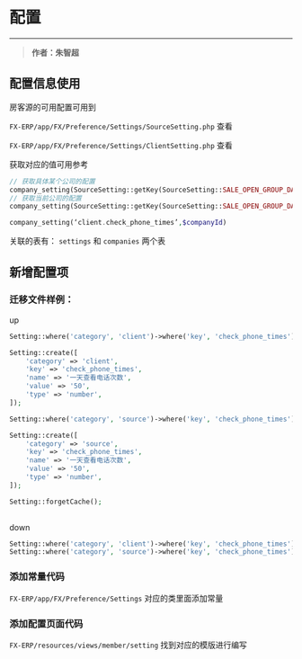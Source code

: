 # 配置

---

>**作者：朱智超**

## 配置信息使用

房客源的可用配置可用到 

`FX-ERP/app/FX/Preference/Settings/SourceSetting.php` 查看

`FX-ERP/app/FX/Preference/Settings/ClientSetting.php` 查看

获取对应的值可用参考

```php
// 获取具体某个公司的配置
company_setting(SourceSetting::getKey(SourceSetting::SALE_OPEN_GROUP_DAYS),$companyId)
// 获取当前公司的配置
company_setting(SourceSetting::getKey(SourceSetting::SALE_OPEN_GROUP_DAYS),$companyId)

company_setting(‘client.check_phone_times’,$companyId)
```

关联的表有： `settings` 和  `companies` 两个表

## 新增配置项

### 迁移文件样例：

up

```php
Setting::where('category', 'client')->where('key', 'check_phone_times')->delete();

Setting::create([
    'category' => 'client',
    'key' => 'check_phone_times',
    'name' => '一天查看电话次数',
    'value' => '50',
    'type' => 'number',
]);

Setting::where('category', 'source')->where('key', 'check_phone_times')->delete();

Setting::create([
    'category' => 'source',
    'key' => 'check_phone_times',
    'name' => '一天查看电话次数',
    'value' => '50',
    'type' => 'number',
]);

Setting::forgetCache();
 
```


down

```php
Setting::where('category', 'client')->where('key', 'check_phone_times')->delete();
Setting::where('category', 'source')->where('key', 'check_phone_times')->delete();
``` 

### 添加常量代码

`FX-ERP/app/FX/Preference/Settings` 对应的类里面添加常量

### 添加配置页面代码

`FX-ERP/resources/views/member/setting` 找到对应的模版进行编写
